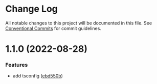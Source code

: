 # Change Log

All notable changes to this project will be documented in this file.
See [Conventional Commits](https://conventionalcommits.org) for commit guidelines.

# 1.1.0 (2022-08-28)


### Features

* add tsconfig ([ebd550b](https://github.com/Notekunn/lint/commit/ebd550b72be32fddf189a400c7d6198bb566d12f))

